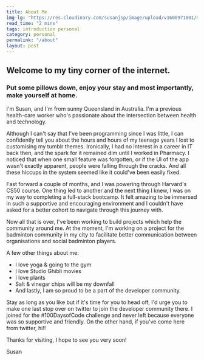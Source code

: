 ```yaml
---
title: About Me
img-lg: "https://res.cloudinary.com/susanjsp/image/upload/v1608971801/my-blog/profile0image_frzvik.jpg"
read_time: "2 mins"
tags: introduction personal
category: personal
permalink: "/about"
layout: post
---
```


## Welcome to my tiny corner of the internet.
### Put some pillows down, enjoy your stay and most importantly, make yourself at home.

I'm Susan, and I'm from sunny Queensland in Australia. I'm a previous health-care worker who's passionate about the intersection between health and technology.

Although I can't say that I've been programming since I was little, I can confidently tell you about the hours and hours of my teenage years I lost to customising my tumblr themes. Ironically, I had no interest in a career in IT back then, and the spark for it remained dim until I worked in Pharmacy. I noticed that when one small feature was forgotten, or if the UI of the app wasn't exactly apparent, people were falling through the cracks. And all these hiccups in the system seemed like it could've been easily fixed.

Fast forward a couple of months, and I was powering through Harvard's CS50 course. One thing led to another and the next thing I knew, I was on my way to completing a full-stack bootcamp. It felt amazing to be immersed in such a supportive and encouraging environment and I couldn't have asked for a better cohort to navigate through this journey with.

Now all that is over, I've been working to build projects which help the community around me. At the moment, I'm working on a project for the badminton community in my city to facilitate better communication between organisations and social badminton players.

A few other things about me:
- I love yoga & going to the gym
- I love Studio Ghibli movies
- I love plants
- Salt & vinegar chips will be my downfall
- And lastly, I am so proud to be a part of the developer community.

Stay as long as you like but if it's time for you to head off, I'd urge you to make one last stop over on twitter to join the developer community there. I joined for the #100DaysofCode challenge and never left because everyone was so supportive and friendly. On the other hand, if you've come here from twitter, hi!!

Thanks for visiting, I hope to see you very soon!

Susan